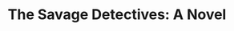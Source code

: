 ---
"\uFEFFauthor_sort": Bolaño, Roberto
authors: Roberto Bolaño
comments: ''
cover: "/Users/Raman/Calibre Library/Roberto Bolano/The Savage Detectives_ A Novel
  (89)/cover.jpg"
formats: mobi
id: '89'
identifiers: ''
isbn: ''
languages: ''
library_name: Calibre Library
pubdate: '0101-01-01T09:00:00+09:00'
publisher: ''
rating: ''
series: ''
series_index: '1.0'
size: '1041567'
tags: ''
timestamp: '0101-01-01T09:00:00+09:00'
title: 'The Savage Detectives: A Novel'
title_sort: 'Savage Detectives: A Novel, The'
uuid: 57c614a9-ab80-4fe6-bb9d-1582eefb9187
"#format": MOBI
layout: book
link: false
---